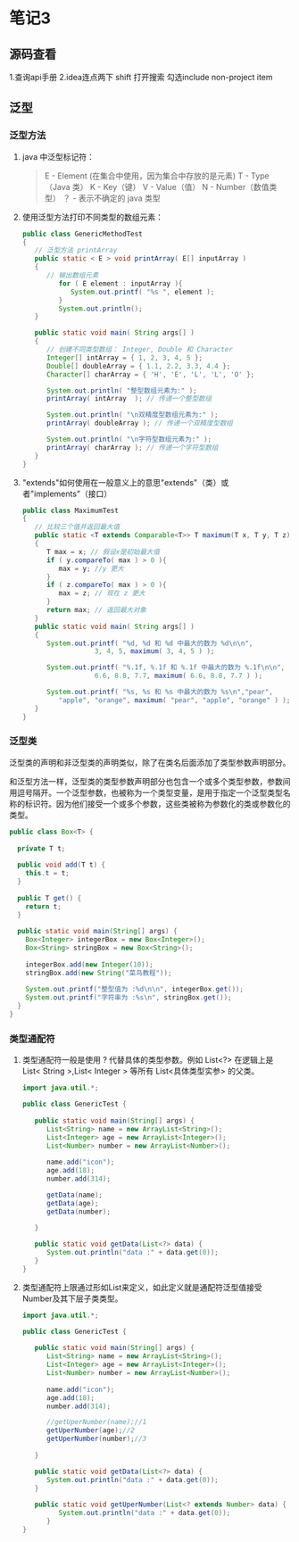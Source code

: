# 笔记3

## 源码查看

 1.查询api手册
 2.idea连点两下 shift 打开搜索 勾选include non-project item

## 泛型

### 泛型方法

1. java 中泛型标记符：

   >E - Element (在集合中使用，因为集合中存放的是元素)
   >T - Type（Java 类）
   >K - Key（键）
   >V - Value（值）
   >N - Number（数值类型）
   >？ - 表示不确定的 java 类型

2. 使用泛型方法打印不同类型的数组元素：

   ```java
   public class GenericMethodTest
   {
      // 泛型方法 printArray                         
      public static < E > void printArray( E[] inputArray )
      {
         // 输出数组元素            
            for ( E element : inputArray ){        
               System.out.printf( "%s ", element );
            }
            System.out.println();
      }
   
      public static void main( String args[] )
      {
         // 创建不同类型数组： Integer, Double 和 Character
         Integer[] intArray = { 1, 2, 3, 4, 5 };
         Double[] doubleArray = { 1.1, 2.2, 3.3, 4.4 };
         Character[] charArray = { 'H', 'E', 'L', 'L', 'O' };
   
         System.out.println( "整型数组元素为:" );
         printArray( intArray  ); // 传递一个整型数组
   
         System.out.println( "\n双精度型数组元素为:" );
         printArray( doubleArray ); // 传递一个双精度型数组
   
         System.out.println( "\n字符型数组元素为:" );
         printArray( charArray ); // 传递一个字符型数组
      } 
   }
   ```

3. "extends"如何使用在一般意义上的意思"extends"（类）或者"implements"（接口）

   ```java
   public class MaximumTest
   {
      // 比较三个值并返回最大值
      public static <T extends Comparable<T>> T maximum(T x, T y, T z)
      {                     
         T max = x; // 假设x是初始最大值
         if ( y.compareTo( max ) > 0 ){
            max = y; //y 更大
         }
         if ( z.compareTo( max ) > 0 ){
            max = z; // 现在 z 更大           
         }
         return max; // 返回最大对象
      }
      public static void main( String args[] )
      {
         System.out.printf( "%d, %d 和 %d 中最大的数为 %d\n\n",
                     3, 4, 5, maximum( 3, 4, 5 ) );
   
         System.out.printf( "%.1f, %.1f 和 %.1f 中最大的数为 %.1f\n\n",
                     6.6, 8.8, 7.7, maximum( 6.6, 8.8, 7.7 ) );
   
         System.out.printf( "%s, %s 和 %s 中最大的数为 %s\n","pear",
            "apple", "orange", maximum( "pear", "apple", "orange" ) );
      }
   }
   ```

### 泛型类

泛型类的声明和非泛型类的声明类似，除了在类名后面添加了类型参数声明部分。

和泛型方法一样，泛型类的类型参数声明部分也包含一个或多个类型参数，参数间用逗号隔开。一个泛型参数，也被称为一个类型变量，是用于指定一个泛型类型名称的标识符。因为他们接受一个或多个参数，这些类被称为参数化的类或参数化的类型。

```java
public class Box<T> {
   
  private T t;
 
  public void add(T t) {
    this.t = t;
  }
 
  public T get() {
    return t;
  }
 
  public static void main(String[] args) {
    Box<Integer> integerBox = new Box<Integer>();
    Box<String> stringBox = new Box<String>();
 
    integerBox.add(new Integer(10));
    stringBox.add(new String("菜鸟教程"));
 
    System.out.printf("整型值为 :%d\n\n", integerBox.get());
    System.out.printf("字符串为 :%s\n", stringBox.get());
  }
}
```

### 类型通配符

1. 类型通配符一般是使用 ? 代替具体的类型参数。例如 List<?> 在逻辑上是 List< String >,List< Integer > 等所有 List<具体类型实参> 的父类。

   ```java
   import java.util.*;
   
   public class GenericTest {
      
      public static void main(String[] args) {
         List<String> name = new ArrayList<String>();
         List<Integer> age = new ArrayList<Integer>();
         List<Number> number = new ArrayList<Number>();
         
         name.add("icon");
         age.add(18);
         number.add(314);
   
         getData(name);
         getData(age);
         getData(number);
         
      }
   
      public static void getData(List<?> data) {
         System.out.println("data :" + data.get(0));
      }
   }
   ```

2. 类型通配符上限通过形如List来定义，如此定义就是通配符泛型值接受Number及其下层子类类型。

   ```java
   import java.util.*;
   
   public class GenericTest {
      
      public static void main(String[] args) {
         List<String> name = new ArrayList<String>();
         List<Integer> age = new ArrayList<Integer>();
         List<Number> number = new ArrayList<Number>();
         
         name.add("icon");
         age.add(18);
         number.add(314);
   
         //getUperNumber(name);//1
         getUperNumber(age);//2
         getUperNumber(number);//3
         
      }
   
      public static void getData(List<?> data) {
         System.out.println("data :" + data.get(0));
      }
      
      public static void getUperNumber(List<? extends Number> data) {
            System.out.println("data :" + data.get(0));
         }
   }
   ```
